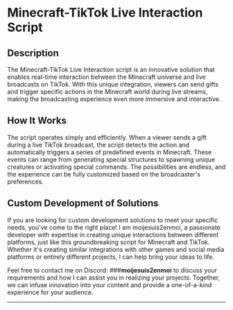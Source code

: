 # Minecraft-TikTok Live Interaction Script

## Description

The Minecraft-TikTok Live Interaction script is an innovative solution that enables real-time interaction between the Minecraft universe and live broadcasts on TikTok. With this unique integration, viewers can send gifts and trigger specific actions in the Minecraft world during live streams, making the broadcasting experience even more immersive and interactive.

## How It Works

The script operates simply and efficiently. When a viewer sends a gift during a live TikTok broadcast, the script detects the action and automatically triggers a series of predefined events in Minecraft. These events can range from generating special structures to spawning unique creatures or activating special commands. The possibilities are endless, and the experience can be fully customized based on the broadcaster's preferences.

## Custom Development of Solutions

If you are looking for custom development solutions to meet your specific needs, you've come to the right place! I am moijesuis2enmoi, a passionate developer with expertise in creating unique interactions between different platforms, just like this groundbreaking script for Minecraft and TikTok. Whether it's creating similar integrations with other games and social media platforms or entirely different projects, I can help bring your ideas to life.

Feel free to contact me on Discord: ###**__moijesuis2enmoi__** 
to discuss your requirements and how I can assist you in realizing your projects. Together, we can infuse innovation into your content and provide a one-of-a-kind experience for your audience.

---

